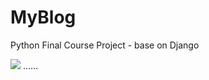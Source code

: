 # MyBlog
Python Final Course Project - base on Django

![ ](https://i.loli.net/2019/03/02/5c7a40e8201e3.png)
……
